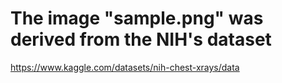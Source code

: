 # The image "sample.png" was derived from the NIH's dataset
https://www.kaggle.com/datasets/nih-chest-xrays/data
